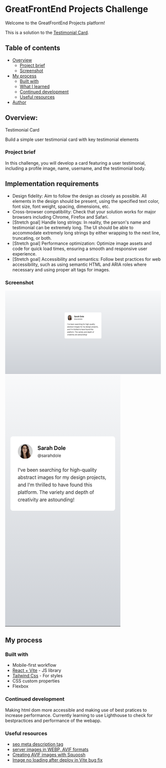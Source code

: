 # GreatFrontEnd Projects Challenge

Welcome to the GreatFrontEnd Projects platform!

This is a solution to the [Testimonial Card](https://www.greatfrontend.com/projects/challenges/testimonial-card/completion).

## Table of contents

- [Overview](#overview)
  - [Project brief](#project-brief)
  - [Screenshot](#screenshot)
- [My process](#my-process)
  - [Built with](#built-with)
  - [What I learned](#what-i-learned)
  - [Continued development](#continued-development)
  - [Useful resources](#useful-resources)
- [Author](#author)

## Overview:

Testimonial Card

Build a simple user testimonial card with key testimonial elements

### Project brief

In this challenge, you will develop a card featuring a user testimonial, including a profile image, name, username, and the testimonial body.

## Implementation requirements

- Design fidelity: Aim to follow the design as closely as possible. All elements in the design should be present, using the specified text color, font size, font weight, spacing, dimensions, etc.
- Cross-browser compatibility: Check that your solution works for major browsers including Chrome, Firefox and Safari.
- [Stretch goal] Handle long strings: In reality, the person's name and testimonial can be extremely long. The UI should be able to accommodate extremely long strings by either wrapping to the next line, truncating, or both.
- [Stretch goal] Performance optimization: Optimize image assets and code for quick load times, ensuring a smooth and responsive user experience.
- [Stretch goal] Accessibility and semantics: Follow best practices for web accessibility, such as using semantic HTML and ARIA roles where necessary and using proper alt tags for images.

### Screenshot

![Solution to Desktop design](design/desktop-solution.png)
![Solution to Mobile design](design/mobile-solution.png)

## My process

### Built with

- Mobile-first workflow
- [React + Vite](https://reactjs.org/) - JS library
- [Tailwind Css](https://tailwindcss.com/) - For styles
- CSS custom properties
- Flexbox

### Continued development

Making html dom more accessible and making use of best pratices to increase performance. Currently learning to use Lighthouse to check for bestpractices and performance of the webapp.

### Useful resources

- [seo meta description tag](https://developer.chrome.com/docs/lighthouse/seo/meta-description)
- [server images in WEBP, AVIF formats](https://developer.chrome.com/docs/lighthouse/performance/uses-webp-images)
- [Creating AVIF images with Squoosh](https://codelabs.developers.google.com/codelabs/avif#0)
- [Image no loading after deploy in Vite bug fix](https://vitejs.dev/guide/assets.html)
